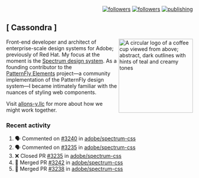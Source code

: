 <p align="right"><a rel="me" href="https://front-end.social/@castastrophe">
    <img alt="followers" title="Follow me on Mastodon" src="https://img.shields.io/mastodon/follow/109297102751309835?domain=https%3A%2F%2Ffront-end.social&label=Follow&logo=mastodon&logoColor=white&style=for-the-badge&labelColor=008080&color=006969"/></a>
  <a href="https://codepen.io/castastrophe/">
    <img alt="followers" title="Follow me on CodePen" src="https://img.shields.io/badge/23-1?color=640464&labelColor=7c007c&style=for-the-badge&logo=codepen&label=Follow"/></a>
<a href="https://castastrophe.medium.com/">
    <img alt="publishing" title="View articles on Medium" src="https://img.shields.io/badge/107-1?color=666&labelColor=444&label=subscribe&logo=medium&logoColor=white&style=for-the-badge"/></a>
</p>

## [&nbsp;Cassondra&nbsp;]

<img align="right" src="https://github-production-user-asset-6210df.s3.amazonaws.com/1840295/253016758-ba468774-1cd3-42c2-8f43-947b5eeb5edf.png" height="200" alt="A circular logo of a coffee cup viewed from above; abstract, dark outlines with hints of teal and creamy tones">

Front-end developer and architect of enterprise-scale design systems for Adobe; previously of Red Hat. My focus at the moment is the [Spectrum design system](https://github.com/adobe/spectrum-css). As a founding contributor to the [PatternFly&nbsp;Elements](https://github.com/patternfly/patternfly-elements) project&mdash;a community implementation of the PatternFly design system&mdash;I became intimately familiar with the nuances of styling web components.

Visit [allons-y.llc](http://allons-y.llc/) for more about how we might work together.

### Recent activity

<!--START_SECTION:activity-->
1. 🗣 Commented on [#3240](https://github.com/adobe/spectrum-css/pull/3240#issuecomment-2411714652) in [adobe/spectrum-css](https://github.com/adobe/spectrum-css)
2. 🗣 Commented on [#3235](https://github.com/adobe/spectrum-css/pull/3235#issuecomment-2411713066) in [adobe/spectrum-css](https://github.com/adobe/spectrum-css)
3. ❌ Closed PR [#3235](https://github.com/adobe/spectrum-css/pull/3235) in [adobe/spectrum-css](https://github.com/adobe/spectrum-css)
4. 🎉 Merged PR [#3242](https://github.com/adobe/spectrum-css/pull/3242) in [adobe/spectrum-css](https://github.com/adobe/spectrum-css)
5. 🎉 Merged PR [#3238](https://github.com/adobe/spectrum-css/pull/3238) in [adobe/spectrum-css](https://github.com/adobe/spectrum-css)
<!--END_SECTION:activity-->
